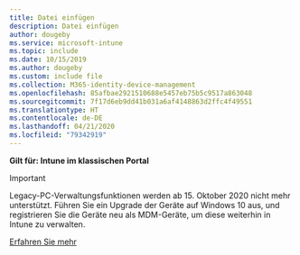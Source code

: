 ```yaml
---
title: Datei einfügen
description: Datei einfügen
author: dougeby
ms.service: microsoft-intune
ms.topic: include
ms.date: 10/15/2019
ms.author: dougeby
ms.custom: include file
ms.collection: M365-identity-device-management
ms.openlocfilehash: 85afbae2921510688e5457eb75b5c9517a863048
ms.sourcegitcommit: 7f17d6eb9dd41b031a6af4148863d2ffc4f49551
ms.translationtype: HT
ms.contentlocale: de-DE
ms.lasthandoff: 04/21/2020
ms.locfileid: "79342919"
---
```

**Gilt für: Intune im klassischen Portal**

> [!Important]
> Legacy-PC-Verwaltungsfunktionen werden ab 15. Oktober 2020 nicht mehr unterstützt. Führen Sie ein Upgrade der Geräte auf Windows 10 aus, und registrieren Sie die Geräte neu als MDM-Geräte, um diese weiterhin in Intune zu verwalten.
>
> [Erfahren Sie mehr](https://go.microsoft.com/fwlink/?linkid=2107122)

